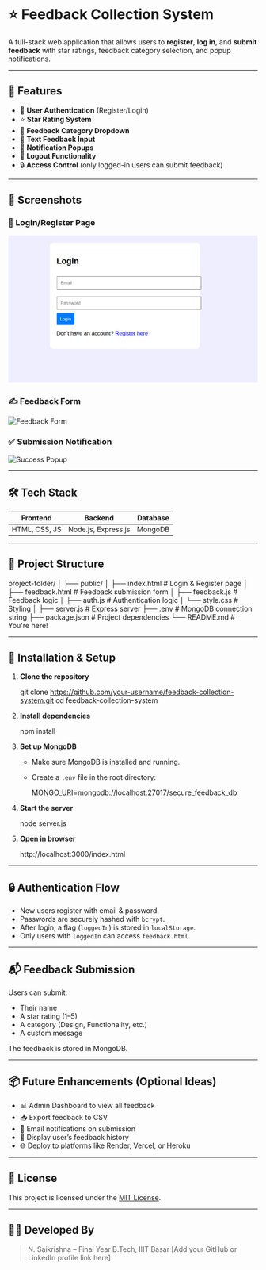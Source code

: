 # ⭐ Feedback Collection System

A full-stack web application that allows users to **register**, **log in**, and **submit feedback** with star ratings, feedback category selection, and popup notifications.

---

## 🚀 Features

* 🔐 **User Authentication** (Register/Login)
* ⭐ **Star Rating System**
* 📂 **Feedback Category Dropdown**
* 💬 **Text Feedback Input**
* 🔔 **Notification Popups**
* 🚪 **Logout Functionality**
* 🔒 **Access Control** (only logged-in users can submit feedback)

---

## 📸 Screenshots

### 🔐 Login/Register Page
![Login Page](login.png)

### ✍️ Feedback Form
![Feedback Form](assets/feedback.png)

### ✅ Submission Notification
![Success Popup](assets/success-popup.png)


---

## 🛠️ Tech Stack

| Frontend      | Backend             | Database |
| ------------- | ------------------- | -------- |
| HTML, CSS, JS | Node.js, Express.js | MongoDB  |

---

## 📁 Project Structure


project-folder/
│
├── public/
│   ├── index.html        # Login & Register page
│   ├── feedback.html     # Feedback submission form
│   ├── feedback.js       # Feedback logic
│   ├── auth.js           # Authentication logic
│   └── style.css         # Styling
│
├── server.js             # Express server
├── .env                  # MongoDB connection string
├── package.json          # Project dependencies
└── README.md             # You're here!


---

## 🔧 Installation & Setup

1. **Clone the repository**


   git clone https://github.com/your-username/feedback-collection-system.git
   cd feedback-collection-system
   

2. **Install dependencies**

   
   npm install
  

3. **Set up MongoDB**

   * Make sure MongoDB is installed and running.
   * Create a `.env` file in the root directory:

   
     MONGO_URI=mongodb://localhost:27017/secure_feedback_db
    

4. **Start the server**

   
   node server.js
  

5. **Open in browser**

   
   http://localhost:3000/index.html


---

## 🔒 Authentication Flow

* New users register with email & password.
* Passwords are securely hashed with `bcrypt`.
* After login, a flag (`loggedIn`) is stored in `localStorage`.
* Only users with `loggedIn` can access `feedback.html`.

---

## 📬 Feedback Submission

Users can submit:

* Their name
* A star rating (1–5)
* A category (Design, Functionality, etc.)
* A custom message

The feedback is stored in MongoDB.

---

## 📦 Future Enhancements (Optional Ideas)

* 📊 Admin Dashboard to view all feedback
* 📥 Export feedback to CSV
* 📧 Email notifications on submission
* 🧾 Display user’s feedback history
* 🌐 Deploy to platforms like Render, Vercel, or Heroku

---

## 📝 License

This project is licensed under the [MIT License](LICENSE).

---

## 👨‍💻 Developed By

> N. Saikrishna – Final Year B.Tech, IIIT Basar
> \[Add your GitHub or LinkedIn profile link here]

